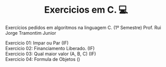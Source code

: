 <h1 align="center">Exercicios em C. 💻</h1>

Exercícios pedidos em algoritmos na linguagem C. (1º Semestre)
Prof. Rui Jorge Tramontim Junior

Exercicio 01: Impar ou Par (IF) </br>
Exercicio 02: Financiamento Liberado. (IF) </br>
Exercicio 03: Qual maior valor (A, B, C) (IF) </br>
Exercicio 04: Formula de Objetos () </br>
